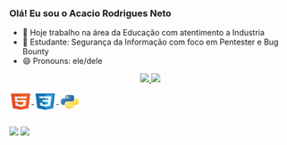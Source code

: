 ### Olá! Eu sou o Acacio Rodrigues Neto
- 🔭 Hoje trabalho na área da Educação com atentimento a Industria
- 🌱 Estudante: Segurança da Informação com foco em Pentester e Bug Bounty
- 😄 Pronouns: ele/dele
<div align="center">
  <a href="https://github.com/Acacio-Rdrigues-Neto">
  <img height="150em" src="https://github-readme-stats.vercel.app/api?username=Acacio-Rodrigues-Neto&show_icons=true&theme=dark&include_all_commits=true&count_private=true"/>
  <img height="150em" src="https://github-readme-stats.vercel.app/api/top-langs/?username=Acacio-Rodrigues-Neto&layout=compact&langs_count=7&theme=dark"/>
</div>
<div style="display: inline_block"><br>
  <img align="center" alt="Rafa-HTML" height="30" width="40" src="https://raw.githubusercontent.com/devicons/devicon/master/icons/html5/html5-original.svg">
  <img align="center" alt="Rafa-CSS" height="30" width="40" src="https://raw.githubusercontent.com/devicons/devicon/master/icons/css3/css3-original.svg">
  <img align="center" alt="Rafa-Python" height="30" width="40" src="https://raw.githubusercontent.com/devicons/devicon/master/icons/python/python-original.svg">
</div>
  
  ##
  
  <div> 

  <a href="https://www.instagram.com/cassio_rodrigues_neto" target="_blank"><img src="https://img.shields.io/badge/-Instagram-%23E4405F?style=for-the-badge&logo=instagram&logoColor=white" target="_blank"></a>
  <a href="https://www.linkedin.com/in/acacio-rodrigues-neto-4550b7100" target="_blank"><img src="https://img.shields.io/badge/-LinkedIn-%230077B5?style=for-the-badge&logo=linkedin&logoColor=white" target="_blank"></a> 
</div>
